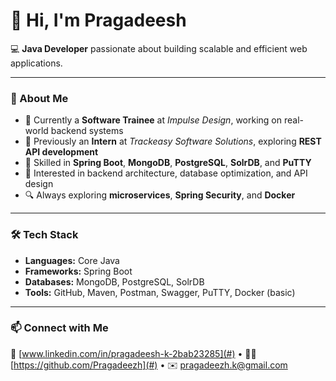 # 👋 Hi, I'm Pragadeesh

💻 **Java Developer** passionate about building scalable and efficient web applications.

---

### 🚀 About Me
- 🌱 Currently a **Software Trainee** at *Impulse Design*, working on real-world backend systems  
- 💼 Previously an **Intern** at *Trackeasy Software Solutions*, exploring **REST API development**  
- 🧠 Skilled in **Spring Boot**, **MongoDB**, **PostgreSQL**, **SolrDB**, and **PuTTY**  
- 🧩 Interested in backend architecture, database optimization, and API design  
- 🔍 Always exploring **microservices**, **Spring Security**, and **Docker**

---

### 🛠️ Tech Stack
- **Languages:** Core Java  
- **Frameworks:** Spring Boot 
- **Databases:** MongoDB, PostgreSQL, SolrDB  
- **Tools:** GitHub, Maven, Postman, Swagger, PuTTY, Docker (basic)

---

### 📫 Connect with Me
💼 [www.linkedin.com/in/pragadeesh-k-2bab23285](#) •
🧑‍💻 [https://github.com/Pragadeezh](#) •
✉️ pragadeezh.k@gmail.com
